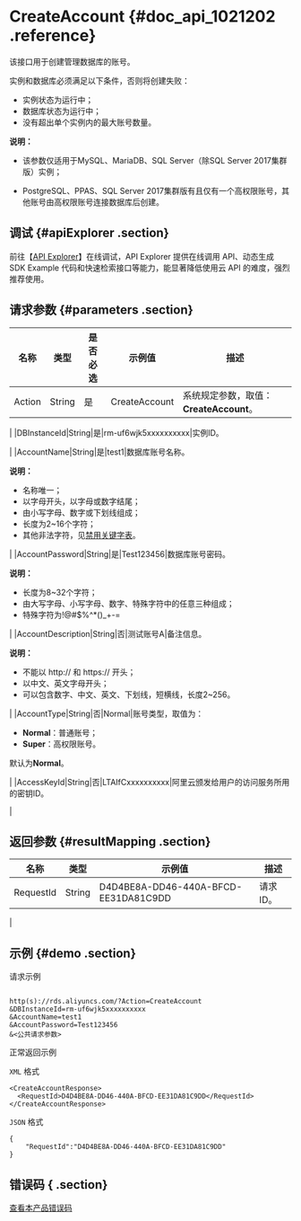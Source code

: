 # CreateAccount {#doc_api_1021202 .reference}

该接口用于创建管理数据库的账号。

实例和数据库必须满足以下条件，否则将创建失败：

-   实例状态为运行中；
-   数据库状态为运行中；
-   没有超出单个实例内的最大账号数量。

**说明：** 

 

-   该参数仅适用于MySQL、MariaDB、SQL Server（除SQL Server 2017集群版）实例；

-   PostgreSQL、PPAS、SQL Server 2017集群版有且仅有一个高权限账号，其他账号由高权限账号连接数据库后创建。

## 调试 {#apiExplorer .section}

前往【[API Explorer](https://api.aliyun.com/#product=Rds&api=CreateAccount)】在线调试，API Explorer 提供在线调用 API、动态生成 SDK Example 代码和快速检索接口等能力，能显著降低使用云 API 的难度，强烈推荐使用。

## 请求参数 {#parameters .section}

|名称|类型|是否必选|示例值|描述|
|--|--|----|---|--|
|Action|String|是|CreateAccount|系统规定参数，取值：**CreateAccount**。

 |
|DBInstanceId|String|是|rm-uf6wjk5xxxxxxxxxx|实例ID。

 |
|AccountName|String|是|test1|数据库账号名称。

 **说明：** 

-   名称唯一；
-   以字母开头，以字母或数字结尾；
-   由小写字母、数字或下划线组成；
-   长度为2~16个字符；
-   其他非法字符，见[禁用关键字表](~~26317~~)。

 |
|AccountPassword|String|是|Test123456|数据库账号密码。

 **说明：** 

-   长度为8~32个字符；
-   由大写字母、小写字母、数字、特殊字符中的任意三种组成；
-   特殊字符为!@\#$%^\*\(\)\_+-=

 |
|AccountDescription|String|否|测试账号A|备注信息。

 **说明：** 

-   不能以 http:// 和 https:// 开头；
-   以中文、英文字母开头；
-   可以包含数字、中文、英文、下划线，短横线，长度2~256。

 |
|AccountType|String|否|Normal|账号类型，取值为：

 -   **Normal**：普通账号；
-   **Super**：高权限账号。

 默认为**Normal**。

 |
|AccessKeyId|String|否|LTAIfCxxxxxxxxxx|阿里云颁发给用户的访问服务所用的密钥ID。

 |

## 返回参数 {#resultMapping .section}

|名称|类型|示例值|描述|
|--|--|---|--|
|RequestId|String|D4D4BE8A-DD46-440A-BFCD-EE31DA81C9DD|请求ID。

 |

## 示例 {#demo .section}

请求示例

``` {#request_demo}

http(s)://rds.aliyuncs.com/?Action=CreateAccount
&DBInstanceId=rm-uf6wjk5xxxxxxxxxx
&AccountName=test1
&AccountPassword=Test123456
&<公共请求参数>

```

正常返回示例

`XML` 格式

``` {#xml_return_success_demo}
<CreateAccountResponse>
  <RequestId>D4D4BE8A-DD46-440A-BFCD-EE31DA81C9DD</RequestId>
</CreateAccountResponse>

```

`JSON` 格式

``` {#json_return_success_demo}
{
	"RequestId":"D4D4BE8A-DD46-440A-BFCD-EE31DA81C9DD"
}
```

## 错误码 { .section}

[查看本产品错误码](https://error-center.aliyun.com/status/product/Rds)

